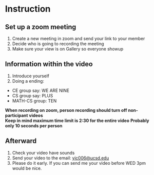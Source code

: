 # Instruction

## Set up a zoom meeting

1. Create a new meeting in zoom and send your link to your member
2. Decide who is going to recording the meeting
3. Make sure your view is on Gallery so everyone showup


## Information within the video

1. Introduce yourself
2. Doing a ending:
  - CE group say: WE ARE NINE 
  - CS group say: PLUS 
  - MATH-CS group: TEN

**When recording on zoom, person recording should turn off non-participant videos** <br>
**Keep in mind maximum time limit is 2:30 for the entire video**
**Probably only 10 seconds per person**

## Afterward
1. Check your video have sounds
2. Send your video to the email: yic006@ucsd.edu
3. Please do it early. If you can send me your video before WED 3pm would be nice.
